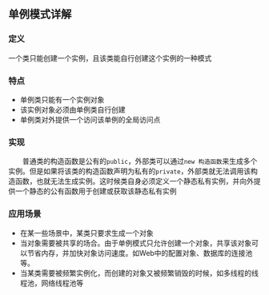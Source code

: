 ## 单例模式详解

### 定义
一个类只能创建一个实例，且该类能自行创建这个实例的一种模式

### 特点
* 单例类只能有一个实例对象
* 该实例对象必须由单例类自行创建
* 单例类对外提供一个访问该单例的全局访问点

### 实现
&emsp;&emsp;普通类的构造函数是公有的`public`，外部类可以通过`new 构造函数`来生成多个实例。但是如果将该类的构造函数声明为私有的`private`，外部类就无法调用该构造函数，也就无法生成实例。这时候类自身必须定义一个静态私有实例，并向外提供一个静态的公有函数用于创建或获取该静态私有实例

### 应用场景
* 在某一些场景中，某类只要求生成一个对象
* 当对象需要被共享的场合。由于单例模式只允许创建一个对象，共享该对象可以节省内存，并加快对象访问速度。如Web中的配置对象、数据库的连接池等。
* 当某类需要被频繁实例化，而创建的对象又被频繁销毁的时候，如多线程的线程池，网络线程池等